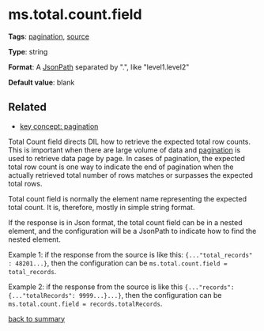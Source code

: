 # ms.total.count.field

**Tags**:
[pagination](https://github.com/linkedin/data-integration-library/blob/master/docs/parameters/categories.md#pagination-properties),
[source](https://github.com/linkedin/data-integration-library/blob/master/docs/parameters/categories.md#source-properties)

**Type**: string

**Format**: A [JsonPath](https://github.com/linkedin/data-integration-library/blob/master/docs/concepts/json-path.md) separated by ".", like "level1.level2"

**Default value**: blank

## Related 

- [key concept: pagination](https://github.com/linkedin/data-integration-library/blob/master/docs/concepts/pagination.md)

Total Count field directs DIL how to retrieve the expected total row counts. This is important when there are large
volume of data and [pagination](https://github.com/linkedin/data-integration-library/blob/master/docs/concepts/pagination.md) 
is used to retrieve data page by page. In cases of pagination, the expected total row count is one way to indicate
the end of pagination when the actually retrieved total number of rows matches or surpasses the expected total rows.

Total count field is normally the element name representing the expected total count. It is, therefore, mostly in 
simple string format.

If the response is in Json format, the total count field can be in a nested element, and the configuration will 
be a JsonPath to indicate how to find the nested element.  

Example 1: if the response from the source is like this: `{..."total_records" : 48201...}`, then the configuration can be
`ms.total.count.field = total_records`.

Example 2: if the response from the source is like this `{..."records": {..."totalRecords": 9999...}...}`, then
the configuration can be `ms.total.count.field = records.totalRecords`. 

[back to summary](https://github.com/linkedin/data-integration-library/blob/master/docs/parameters/summary.md#mstotalcountfield)




